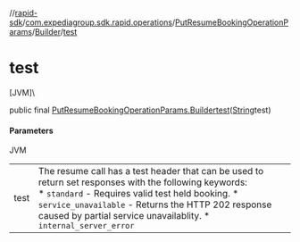 //[rapid-sdk](../../../../index.md)/[com.expediagroup.sdk.rapid.operations](../../index.md)/[PutResumeBookingOperationParams](../index.md)/[Builder](index.md)/[test](test.md)

# test

[JVM]\

public final [PutResumeBookingOperationParams.Builder](index.md)[test](test.md)([String](https://docs.oracle.com/javase/8/docs/api/java/lang/String.html)test)

#### Parameters

JVM

| | |
|---|---|
| test | The resume call has a test header that can be used to return set responses with the following keywords:<br> * `standard` - Requires valid test held booking. * `service_unavailable` - Returns the HTTP 202 response caused by partial service unavailablity. * `internal_server_error` |

